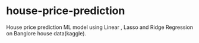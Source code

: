 # house-price-prediction
House price prediction ML model using Linear , Lasso and Ridge Regression on Banglore house data(kaggle).
